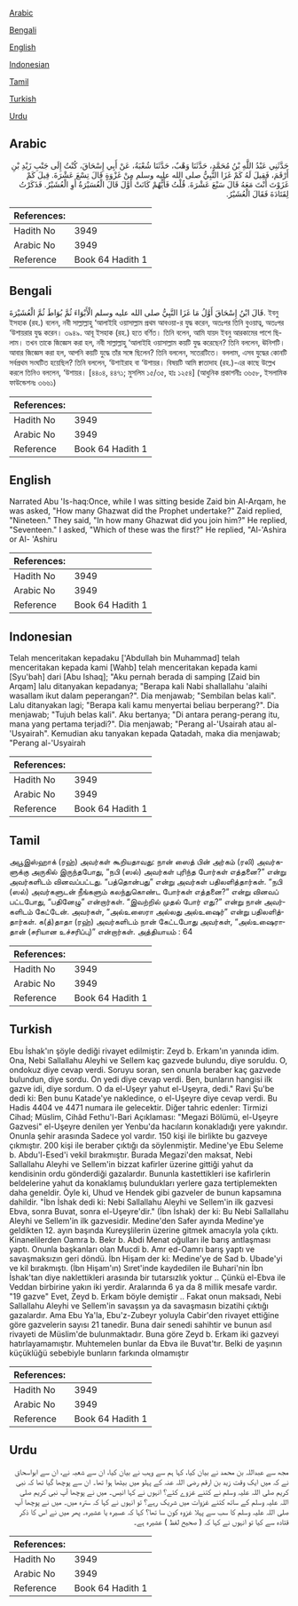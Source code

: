 [Arabic](#arabic)

[Bengali](#bengali)

[English](#english)

[Indonesian](#indonesian)

[Tamil](#tamil)

[Turkish](#turkish)

[Urdu](#urdu)

## Arabic


<div dir="rtl" lang="ar" style={{fontSize:'larger',backgroundColor:'#f8f9fa',padding:20}}>
حَدَّثَنِي عَبْدُ اللَّهِ بْنُ مُحَمَّدٍ، حَدَّثَنَا وَهْبٌ، حَدَّثَنَا شُعْبَةُ، عَنْ أَبِي إِسْحَاقَ، كُنْتُ إِلَى جَنْبِ زَيْدِ بْنِ أَرْقَمَ، فَقِيلَ لَهُ كَمْ غَزَا النَّبِيُّ صلى الله عليه وسلم مِنْ غَزْوَةٍ قَالَ تِسْعَ عَشْرَةَ‏.‏ قِيلَ كَمْ غَزَوْتَ أَنْتَ مَعَهُ قَالَ سَبْعَ عَشْرَةَ‏.‏ قُلْتُ فَأَيُّهُمْ كَانَتْ أَوَّلَ قَالَ الْعُسَيْرَةُ أَوِ الْعُشَيْرُ‏.‏ فَذَكَرْتُ لِقَتَادَةَ فَقَالَ الْعُشَيْرُ‏.‏
</div>
<div style={{backgroundColor:'#f8f9fa',padding:20, marginBottom: 10}}><table> <thead> <tr> <th>References:</th> <th></th> </tr> </thead> <tbody><tr><td>Hadith No</td><td>3949</td></tr><tr><td>Arabic No</td><td>3949</td></tr><tr><td>Reference</td><td>Book 64 Hadith 1</td></tr></tbody></table></div>

## Bengali


<div dir="ltr" lang="bn" style={{fontSize:'larger',backgroundColor:'#f8f9fa',padding:20}}>
قَالَ ابْنُ إِسْحَاقَ أَوَّلُ مَا غَزَا النَّبِيُّ صلى الله عليه وسلم الْأَبْوَاءَ ثُمَّ بُوَاطَ ثُمَّ الْعُشَيْرَةَ. ইবনু ইসহাক (রহ.) বলেন, নবী সাল্লাল্লাহু ‘আলাইহি ওয়াসাল্লাম প্রথম আবওয়া-র যুদ্ধ করেন, অতঃপর তিনি বুওয়াত্ব, অতঃপর ‘উশায়রার যুদ্ধ করেন। ৩৯৪৯. আবূ ইসহাক (রহ.) হতে বর্ণিত। তিনি বলেন, আমি যায়দ ইবনু আরকামের পাশে ছিলাম। তখন তাকে জিজ্ঞেস করা হল, নবী সাল্লাল্লাহু ‘আলাইহি ওয়াসাল্লাম কয়টি যুদ্ধ করেছেন? তিনি বললেন, ঊনিশটি। আবার জিজ্ঞেস করা হল, আপনি কয়টি যুদ্ধে তাঁর সঙ্গে ছিলেন? তিনি বললেন, সতেরটিতে। বললাম, এসব যুদ্ধের কোনটি সর্বপ্রথম সংঘটিত হয়েছিল? তিনি বললেন, ‘উশাইরাহ বা ‘উশায়র। বিষয়টি আমি ক্বাতাদাহ (রহ.)-এর কাছে উল্লেখ করলে তিনিও বললেন, ‘উশায়র। [৪৪০৪, ৪৪৭১; মুসলিম ১৫/৩৫, হাঃ ১২৫৪] (আধুনিক প্রকাশনীঃ ৩৬৫৮, ইসলামিক ফাউন্ডেশনঃ ৩৬৬১)
</div>
<div style={{backgroundColor:'#f8f9fa',padding:20, marginBottom: 10}}><table> <thead> <tr> <th>References:</th> <th></th> </tr> </thead> <tbody><tr><td>Hadith No</td><td>3949</td></tr><tr><td>Arabic No</td><td>3949</td></tr><tr><td>Reference</td><td>Book 64 Hadith 1</td></tr></tbody></table></div>

## English


<div dir="ltr" lang="en" style={{fontSize:'larger',backgroundColor:'#f8f9fa',padding:20}}>
Narrated Abu 'Is-haq:Once, while I was sitting beside Zaid bin Al-Arqam, he was asked, "How many Ghazwat did the Prophet undertake?" Zaid replied, "Nineteen." They said, "In how many Ghazwat did you join him?" He replied, "Seventeen." I asked, "Which of these was the first?" He replied, "Al-'Ashira or Al- 'Ashiru
</div>
<div style={{backgroundColor:'#f8f9fa',padding:20, marginBottom: 10}}><table> <thead> <tr> <th>References:</th> <th></th> </tr> </thead> <tbody><tr><td>Hadith No</td><td>3949</td></tr><tr><td>Arabic No</td><td>3949</td></tr><tr><td>Reference</td><td>Book 64 Hadith 1</td></tr></tbody></table></div>

## Indonesian


<div dir="ltr" lang="id" style={{fontSize:'larger',backgroundColor:'#f8f9fa',padding:20}}>
Telah menceritakan kepadaku ['Abdullah bin Muhammad] telah menceritakan kepada kami [Wahb] telah menceritakan kepada kami [Syu'bah] dari [Abu Ishaq]; "Aku pernah berada di samping [Zaid bin Arqam] lalu ditanyakan kepadanya; "Berapa kali Nabi shallallahu 'alaihi wasallam ikut dalam peperangan?". Dia menjawab; "Sembilan belas kali". Lalu ditanyakan lagi; "Berapa kali kamu menyertai beliau berperang?". Dia menjawab; "Tujuh belas kali". Aku bertanya; "Di antara perang-perang itu, mana yang pertama terjadi?". Dia menjawab; "Perang al-'Usairah atau al-'Usyairah". Kemudian aku tanyakan kepada Qatadah, maka dia menjawab; "Perang al-'Usyairah
</div>
<div style={{backgroundColor:'#f8f9fa',padding:20, marginBottom: 10}}><table> <thead> <tr> <th>References:</th> <th></th> </tr> </thead> <tbody><tr><td>Hadith No</td><td>3949</td></tr><tr><td>Arabic No</td><td>3949</td></tr><tr><td>Reference</td><td>Book 64 Hadith 1</td></tr></tbody></table></div>

## Tamil


<div dir="ltr" lang="ta" style={{fontSize:'larger',backgroundColor:'#f8f9fa',padding:20}}>
அபூஇஸ்ஹாக் (ரஹ்) அவர்கள் கூறியதாவது: நான் ஸைத் பின் அர்கம் (ரலி) அவர்களுக்கு அருகில் இருந்தபோது, “நபி (ஸல்) அவர்கள் புரிந்த போர்கள் எத்தனை?” என்று அவர்களிடம் வினவப்பட்டது. “பத்தொன்பது” என்று அவர்கள் பதிலளித்தார்கள். “நபி (ஸல்) அவர்களுடன் நீங்களும் கலந்துகொண்ட போர்கள் எத்தனை?” என்று வினவப் பட்டபோது, “பதினேழு” என்றார்கள். “இவற்றில் முதல் போர் எது?” என்று நான் அவர்களிடம் கேட்டேன். அவர்கள், “அல்உஸைரா அல்லது அல்உஷைர்” என்று பதிலளித்தார்கள். க(த்)தாதா (ரஹ்) அவர்களிடம் நான் கேட்டபோது அவர்கள், “அல்உஷைராதான் (சரியான உச்சரிப்பு)” என்றார்கள். அத்தியாயம் : 64
</div>
<div style={{backgroundColor:'#f8f9fa',padding:20, marginBottom: 10}}><table> <thead> <tr> <th>References:</th> <th></th> </tr> </thead> <tbody><tr><td>Hadith No</td><td>3949</td></tr><tr><td>Arabic No</td><td>3949</td></tr><tr><td>Reference</td><td>Book 64 Hadith 1</td></tr></tbody></table></div>

## Turkish


<div dir="ltr" lang="tr" style={{fontSize:'larger',backgroundColor:'#f8f9fa',padding:20}}>
Ebu İshak'ın şöyle dediği rivayet edilmiştir: Zeyd b. Erkam'ın yanında idim. Ona, Nebi Sallallahu Aleyhi ve Sellem kaç gazvede bulundu, diye soruldu. O, ondokuz diye cevap verdi. Soruyu soran, sen onunla beraber kaç gazvede bulundun, diye sordu. On yedi diye cevap verdi. Ben, bunların hangisi ilk gazve idi, diye sordum. O da el-Uşeyr yahut el-Uşeyra, dedi." Ravi Şu'be dedi ki: Ben bunu Katade'ye nakledince, o el-Uşeyre diye cevap verdi. Bu Hadis 4404 ve 4471 numara ile gelecektir. Diğer tahric edenler: Tirmizi Cihad; Müslim, Cihâd Fethu'l-Bari Açıklaması: "Megazi Bölümü, el-Uşeyre Gazvesi" el-Uşeyre denilen yer Yenbu'da hacıların konakladığı yere yakındır. Onunla şehir arasında Sadece yol vardır. 150 kişi ile birlikte bu gazveye çıkmıştır. 200 kişi ile beraber çıktığı da söylenmiştir. Medine'ye Ebu Seleme b. Abdu'l-Esed'i vekil bırakmıştır. Burada Megazi'den maksat, Nebi Sallallahu Aleyhi ve Sellem'in bizzat kafirler üzerine gittiği yahut da kendisinin ordu gönderdiği gazalardır. Bununla kastettikleri ise kafirlerin beldelerine yahut da konaklamış bulundukları yerlere gaza tertiplemekten daha geneldir. Öyle ki, Uhud ve Hendek gibi gazveler de bunun kapsamına dahildir. "İbn İshak dedi ki: Nebi Sallallahu Aleyhi ve Sellem'in ilk gazvesi Ebva, sonra Buvat, sonra el-Uşeyre'dir." (İbn İshak) der ki: Bu Nebi Sallallahu Aleyhi ve Sellem'in ilk gazvesidir. Medine'den Safer ayında Medine'ye geldikten 12. ayın başında Kureyşlilerin üzerine gitmek amacıyla yola çıktı. Kinanelilerden Oamra b. Bekr b. Abdi Menat oğulları ile barış antlaşması yaptı. Onunla başkanları olan Mucdi b. Amr ed-Oamrı barış yaptı ve savaşmaksızın geri döndü. İbn Hişam der ki: Medine'ye de Sad b. Ubade'yi ve kil bırakmıştı. (İbn Hişam'ın) Sıret'inde kaydedilen ile Buhari'nin İbn İshak'tan diye naklettikleri arasında bir tutarsızlık yoktur .. Çünkü el-Ebva ile Veddan birbirine yakın iki yerdir. Aralarında 6 ya da 8 millik mesafe vardır. "19 gazve" Evet, Zeyd b. Erkam böyle demiştir .. Fakat onun maksadı, Nebi Sallallahu Aleyhi ve Sellem'in savaşsın ya da savaşmasın bizatihi çıktığı gazalardır. Ama Ebu Ya'la, Ebu'z-Zubeyr yoluyla Cabir'den rivayet ettiğine göre gazvelerin sayısı 21 tanedir. Buna dair senedi sahihtir ve bunun asıl rivayeti de Müslim'de bulunmaktadır. Buna göre Zeyd b. Erkam iki gazveyi hatırlayamamıştır. Muhtemelen bunlar da Ebva ile Buvat'tır. Belki de yaşının küçüklüğü sebebiyle bunların farkında olmamıştır
</div>
<div style={{backgroundColor:'#f8f9fa',padding:20, marginBottom: 10}}><table> <thead> <tr> <th>References:</th> <th></th> </tr> </thead> <tbody><tr><td>Hadith No</td><td>3949</td></tr><tr><td>Arabic No</td><td>3949</td></tr><tr><td>Reference</td><td>Book 64 Hadith 1</td></tr></tbody></table></div>

## Urdu


<div dir="rtl" lang="ur" style={{fontSize:'larger',backgroundColor:'#f8f9fa',padding:20}}>
مجھ سے عبداللہ بن محمد نے بیان کیا، کہا ہم سے وہب نے بیان کیا، ان سے شعبہ نے، ان سے ابواسحاق نے کہ میں ایک وقت زید بن ارقم رضی اللہ عنہ کے پہلو میں بیٹھا ہوا تھا۔ ان سے پوچھا گیا تھا کہ نبی کریم صلی اللہ علیہ وسلم نے کتنے غزوے کئے؟ انہوں نے کہا انیس۔ میں نے پوچھا آپ نبی کریم صلی اللہ علیہ وسلم کے ساتھ کتنے غزوات میں شریک رہے؟ تو انہوں نے کہا کہ سترہ میں۔ میں نے پوچھا آپ صلی اللہ علیہ وسلم کا سب سے پہلا غزوہ کون سا تھا؟ کہا کہ عسیرہ یا عشیرہ۔ پھر میں نے اس کا ذکر قتادہ سے کیا تو انہوں نے کہا کہ ( صحیح لفظ ) عشیرہ ہے۔
</div>
<div style={{backgroundColor:'#f8f9fa',padding:20, marginBottom: 10}}><table> <thead> <tr> <th>References:</th> <th></th> </tr> </thead> <tbody><tr><td>Hadith No</td><td>3949</td></tr><tr><td>Arabic No</td><td>3949</td></tr><tr><td>Reference</td><td>Book 64 Hadith 1</td></tr></tbody></table></div>